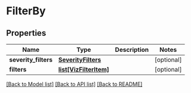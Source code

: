 # FilterBy

## Properties
Name | Type | Description | Notes
------------ | ------------- | ------------- | -------------
**severity_filters** | [**SeverityFilters**](SeverityFilters.md) |  | [optional] 
**filters** | [**list[VizFilterItem]**](VizFilterItem.md) |  | [optional] 

[[Back to Model list]](../README.md#documentation-for-models) [[Back to API list]](../README.md#documentation-for-api-endpoints) [[Back to README]](../README.md)

